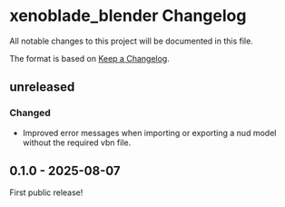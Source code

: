 # xenoblade_blender Changelog
All notable changes to this project will be documented in this file.

The format is based on [Keep a Changelog](https://keepachangelog.com/en/1.0.0/).

## unreleased
### Changed
* Improved error messages when importing or exporting a nud model without the required vbn file.

## 0.1.0 - 2025-08-07
First public release!
